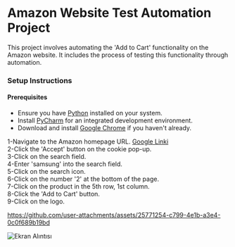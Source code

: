 # Amazon Website Test Automation Project

This project involves automating the 'Add to Cart' functionality on the Amazon website. It includes the process of testing this functionality through automation.

### Setup Instructions

#### Prerequisites

- Ensure you have [Python](https://www.python.org/downloads/) installed on your system.
- Install [PyCharm](https://www.jetbrains.com/pycharm/) for an integrated development environment.
- Download and install [Google Chrome](https://www.google.com/chrome/) if you haven't already.

1-Navigate to the Amazon homepage URL. [Google Linki](https://www.amazon.com.tr/) <br>
2-Click the 'Accept' button on the cookie pop-up. <br>
3-Click on the search field. <br>
4-Enter 'samsung' into the search field. <br>
5-Click on the search icon. <br>
6-Click on the number '2' at the bottom of the page. <br>
7-Click on the product in the 5th row, 1st column. <br>
8-Click the 'Add to Cart' button. <br>
9-Click on the logo. <br>

https://github.com/user-attachments/assets/25771254-c799-4e1b-a3e4-0c0f689b19bd

![Ekran Alıntısı](https://github.com/user-attachments/assets/150a1a16-7f03-44ba-806c-9c0e3c11abe8)

